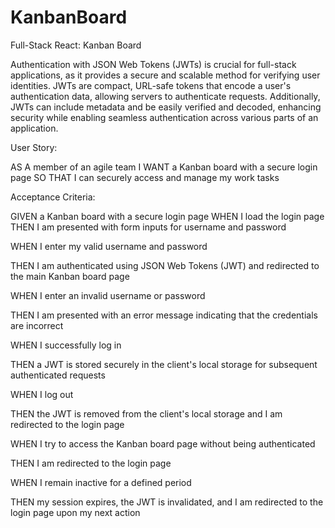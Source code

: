 # KanbanBoard
Full-Stack React: Kanban Board

Authentication with JSON Web Tokens (JWTs) is crucial for full-stack applications, as it provides a secure and scalable method for verifying user identities. JWTs are compact, URL-safe tokens that encode a user's authentication data, allowing servers to authenticate requests. Additionally, JWTs can include metadata and be easily verified and decoded, enhancing security while enabling seamless authentication across various parts of an application.

User Story:

AS A member of an agile team
I WANT a Kanban board with a secure login page
SO THAT I can securely access and manage my work tasks

Acceptance Criteria:

GIVEN a Kanban board with a secure login page
WHEN I load the login page
THEN I am presented with form inputs for username and password

WHEN I enter my valid username and password

THEN I am authenticated using JSON Web Tokens (JWT) and redirected to the main Kanban board page

WHEN I enter an invalid username or password

THEN I am presented with an error message indicating that the credentials are incorrect

WHEN I successfully log in

THEN a JWT is stored securely in the client's local storage for subsequent authenticated requests

WHEN I log out

THEN the JWT is removed from the client's local storage and I am redirected to the login page

WHEN I try to access the Kanban board page without being authenticated

THEN I am redirected to the login page


WHEN I remain inactive for a defined period

THEN my session expires, the JWT is invalidated, and I am redirected to the login page upon my next action

